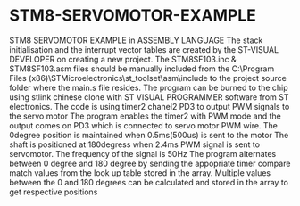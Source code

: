 # STM8-SERVOMOTOR-EXAMPLE
STM8 SERVOMOTOR EXAMPLE in ASSEMBLY LANGUAGE
The stack initialisation and the interrupt vector tables are created by the ST-VISUAL DEVELOPER on creating a new project. The STM8SF103.inc & STM8SF103.asm files should be manually included from the C:\Program Files (x86)\STMicroelectronics\st_toolset\asm\include to the project source folder where the main.s file resides. The program can be burned to the chip using stlink chinese clone with ST VISUAL PROGRAMMER software from ST electronics. 
The code is using timer2 chanel2 PD3 to output PWM signals to the servo motor
The program enables the timer2 with PWM mode and the output comes on PD3 which is connected to servo motor PWM wire.
The 0degree position is maintained when 0.5ms(500us) is sent to the motor
The shaft is positioned at 180degress when 2.4ms PWM signal is sent to servomotor.
The frequency of the signal is 50Hz
The program alternates between 0 degree and 180 degree by sending the appopriate timer compare match values from the look up table stored in the array.
Multiple values between the 0 and 180 degrees can be calculated and stored in the array to get respective positions
